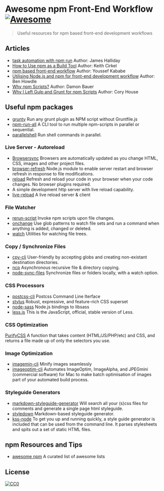 # Awesome npm Front-End Workflow [![Awesome](https://cdn.rawgit.com/sindresorhus/awesome/d7305f38d29fed78fa85652e3a63e154dd8e8829/media/badge.svg)](https://github.com/sindresorhus/awesome)

>Useful resources for npm based front-end development workflows

## Articles

- [task automation with npm run](http://substack.net/task_automation_with_npm_run) Author: James Halliday
- [How to Use npm as a Build Tool](http://blog.keithcirkel.co.uk/how-to-use-npm-as-a-build-tool/) Author: Keith Cirkel
- [npm based front-end workflow](https://moroccojs.org/tutorials/npm-based-front-end-workflow/) Author: Youssef Kababe
- [Utilising Node.js and npm for front-end development workflow](http://jsforallof.us/2015/02/12/utilising-node-and-npm-for-front-end-development-workflow/) Author: Ben Howdle
- [Why npm Scripts?](https://css-tricks.com/why-npm-scripts/) Author: Damon Bauer
- [Why I Left Gulp and Grunt for npm Scripts](https://medium.freecodecamp.com/why-i-left-gulp-and-grunt-for-npm-scripts-3d6853dd22b8#.sl4nc2cm7) Author: Cory House

## Useful npm packages

- [grunty](https://github.com/bahmutov/grunty) Run any grunt plugin as NPM script without Gruntfile.js
- [npm-run-all](https://github.com/mysticatea/npm-run-all) A CLI tool to run multiple npm-scripts in parallel or sequential.
- [parallelshell](https://github.com/keithamus/parallelshell) Run shell commands in parallel.

### Live Server - Autoreload

- [Browsersync](https://www.browsersync.io) Browsers are automatically updated as you change HTML, CSS, images and other project files.
- [browser-refresh](https://github.com/patrick-steele-idem/browser-refresh) Node.js module to enable server restart and browser refresh in response to file modifications.
- [reload](https://github.com/jprichardson/reload) Refresh and reload your code in your browser when your code changes. No browser plugins required.
- A simple development http server with live reload capability.
- [live-reload](https://github.com/Raynos/live-reload) A live reload server & client

### File Watcher

- [rerun-script](https://github.com/wilmoore/rerun-script) Invoke npm scripts upon file changes.
- [onchange](https://github.com/Qard/onchange) Use glob patterns to watch file sets and run a command when anything is added, changed or deleted.
- [watch](https://github.com/mikeal/watch)  Utilities for watching file trees.

### Copy / Synchronize Files

- [cpy-cli](https://github.com/sindresorhus/cpy-cli) User-friendly by accepting globs and creating non-existant destination directories.
- [ncp](https://github.com/AvianFlu/ncp) Asynchronous recursive file & directory copying.
- [node-sync-files](https://github.com/byteclubfr/node-sync-files) Synchronize files or folders locally, with a watch option.

### CSS Processors
- [postcss-cli](https://github.com/postcss/postcss-cli) Postcss Command Line Iterface
- [stylus](https://github.com/stylus/stylus) Robust, expressive, and feature-rich CSS superset
- [node-sass](https://github.com/sass/node-sass) Node.js bindings to libsass
- [less.js](https://github.com/less/less.js) This is the JavaScript, official, stable version of Less.

### CSS Optimization

[PurifyCSS](https://github.com/purifycss/purifycss) A function that takes content (HTML/JS/PHP/etc) and CSS, and returns a file made up of only the selectors you use.

### Image Optimization

- [imagemin-cli](https://github.com/imagemin/imagemin-cli) Minify images seamlessly
- [imageoptim-cli]() Automates ImageOptim, ImageAlpha, and JPEGmini (commercial software) for Mac to make batch optimisation of images part of your automated build process.

### Styleguide Generators

- [markdown-styleguide-generator](https://github.com/emiloberg/markdown-styleguide-generator) Will search all your (s)css files for comments and generate a single page html styleguide.
- [styledown](https://github.com/styledown/styledown) Markdown-based styleguide generator.
- [kss-node](https://github.com/kss-node/kss-node) To get you up and running quickly, a style guide generator is included that can be used from the command line. It parses stylesheets and spits out a set of static HTML files.

## npm Resources and Tips

- [awesome npm](https://github.com/sindresorhus/awesome-npm) A curated list of awesome lists

## License

[![CC0](http://i.creativecommons.org/p/zero/1.0/88x31.png)](http://creativecommons.org/publicdomain/zero/1.0/)
